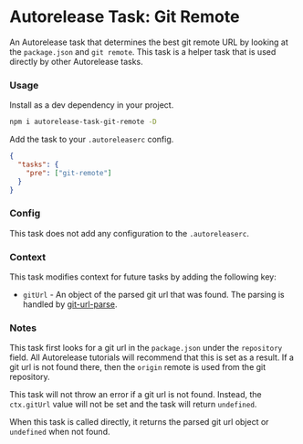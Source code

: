 # Autorelease Task: Git Remote

An Autorelease task that determines the best git remote URL by looking at the `package.json` and `git remote`. This task is a helper task that is used directly by other Autorelease tasks.

### Usage

Install as a dev dependency in your project.

```bash
npm i autorelease-task-git-remote -D
```

Add the task to your `.autoreleaserc` config.

```json
{
  "tasks": {
    "pre": ["git-remote"]
  }
}
```

### Config

This task does not add any configuration to the `.autoreleaserc`.

### Context

This task modifies context for future tasks by adding the following key:

- `gitUrl` - An object of the parsed git url that was found. The parsing is handled by [git-url-parse](http://ghub.io/git-url-parse).

### Notes

This task first looks for a git url in the `package.json` under the `repository` field. All Autorelease tutorials will recommend that this is set as a result. If a git url is not found there, then the `origin` remote is used from the git repository.

This task will not throw an error if a git url is not found. Instead, the `ctx.gitUrl` value will not be set and the task will return `undefined`.

When this task is called directly, it returns the parsed git url object or `undefined` when not found.
